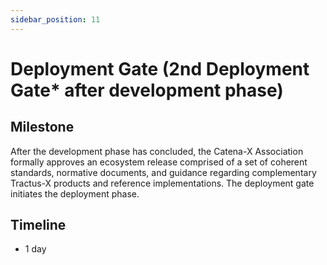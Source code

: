 ```yaml
---
sidebar_position: 11
---
```


# Deployment Gate (2nd Deployment Gate* after development phase)

## Milestone

After the development phase has concluded, the Catena-X Association formally approves an ecosystem release comprised of a set of coherent standards, normative documents, and guidance regarding complementary Tractus-X products and reference implementations. The deployment gate initiates the deployment phase.

## Timeline

- 1 day
